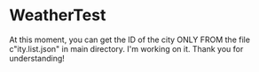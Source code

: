 # WeatherTest

At this moment, you can get the ID of the city ONLY FROM the file c"ity.list.json" in main directory.
I'm working on it.
Thank you for understanding!
